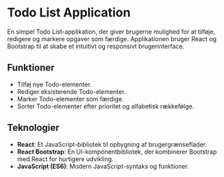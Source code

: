 # Todo List Application

En simpel Todo List-applikation, der giver brugerne mulighed for at tilføje, redigere og markere opgaver som færdige. Applikationen bruger React og Bootstrap til at skabe et intuitivt og responsivt brugerinterface.

## Funktioner

- Tilføj nye Todo-elementer.
- Rediger eksisterende Todo-elementer.
- Marker Todo-elementer som færdige.
- Sorter Todo-elementer efter prioritet og alfabetisk rækkefølge.

## Teknologier

- **React**: Et JavaScript-bibliotek til opbygning af brugergrænseflader.
- **React Bootstrap**: En UI-komponentbibliotek, der kombinerer Bootstrap med React for hurtigere udvikling.
- **JavaScript (ES6)**: Modern JavaScript-syntaks og funktioner.


